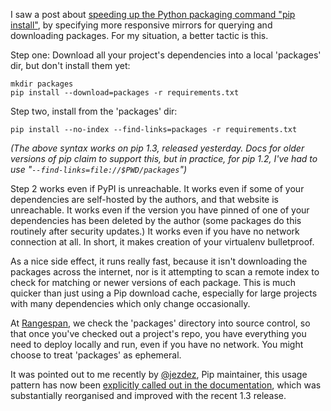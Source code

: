 <!--
.. title: pip install : Lightspeed and Bulletproof
.. slug: pip-install-lightspeed-and-bulletproof
.. date: 2013-03-08 09:29:09-06:00
.. tags: geek,software,python
.. link: 
.. description: 
.. type: text
-->


I saw a post about [speeding up the Python packaging command "pip
install"](http://www.scottisheyes.com/how-to-fix-slow-pip-install), by
specifying more responsive mirrors for querying and downloading
packages. For my situation, a better tactic is this.

Step one: Download all your project's dependencies into a local
'packages' dir, but don't install them yet:

```shell
mkdir packages
pip install --download=packages -r requirements.txt
```

Step two, install from the 'packages' dir:

```shell
pip install --no-index --find-links=packages -r requirements.txt
```

*(The above syntax works on pip 1.3, released yesterday. Docs for older
versions of pip claim to support this, but in practice, for pip 1.2,
I've had to use "`--find-links=file://$PWD/packages`")*

Step 2 works even if PyPI is unreachable. It works even if some of your
dependencies are self-hosted by the authors, and that website is
unreachable. It works even if the version you have pinned of one of your
dependencies has been deleted by the author (some packages do this
routinely after security updates.) It works even if you have no network
connection at all. In short, it makes creation of your virtualenv
bulletproof.

As a nice side effect, it runs really fast, because it isn't downloading
the packages across the internet, nor is it attempting to scan a remote
index to check for matching or newer versions of each package. This is
much quicker than just using a Pip download cache, especially for large
projects with many dependencies which only change occasionally.

At [Rangespan](http://rangespan.com), we check the 'packages' directory
into source control, so that once you've checked out a project's repo,
you have everything you need to deploy locally and run, even if you have
no network. You might choose to treat 'packages' as ephemeral.

It was pointed out to me recently by
[@jezdez](https://twitter.com/jezdez), Pip maintainer, this usage
pattern has now been [explicitly called out in the
documentation](http://www.pip-installer.org/en/latest/cookbook.html#fast-local-installs),
which was substantially reorganised and improved with the recent 1.3
release.
